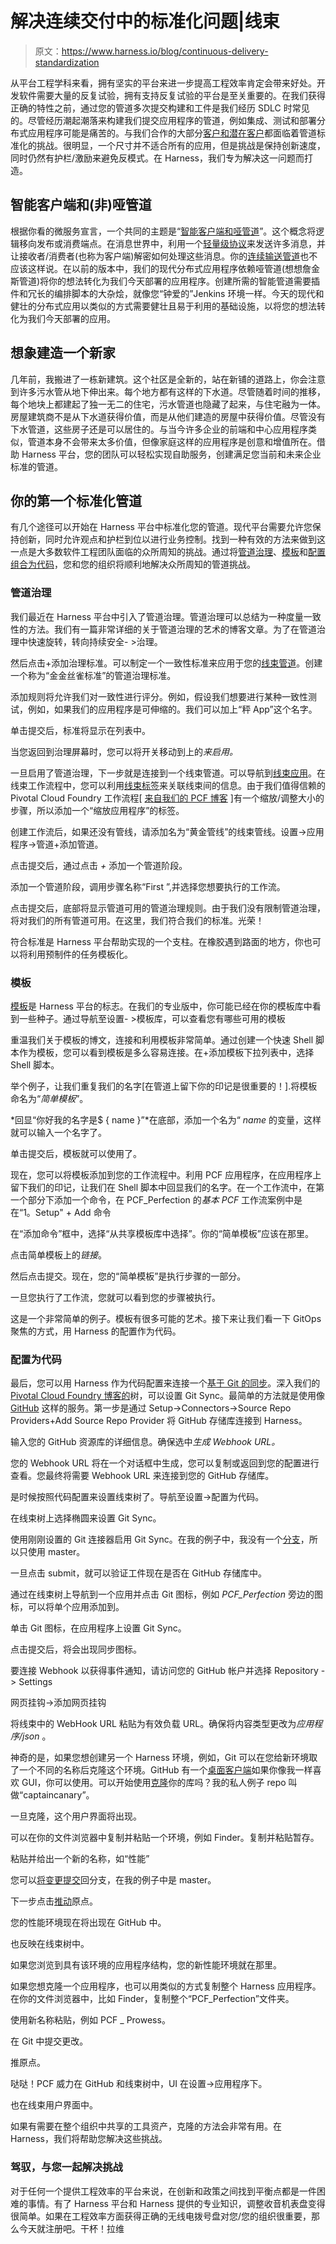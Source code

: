 # 解决连续交付中的标准化问题|线束

> 原文：<https://www.harness.io/blog/continuous-delivery-standardization>

从平台工程学科来看，拥有坚实的平台来进一步提高工程效率肯定会带来好处。开发软件需要大量的反复试验，拥有支持反复试验的平台是至关重要的。在我们获得正确的特性之前，通过您的管道多次提交构建和工件是我们经历 SDLC 时常见的。尽管经历潮起潮落来构建我们提交应用程序的管道，例如集成、测试和部署分布式应用程序可能是痛苦的。与我们合作的大部分[客户和潜在客户](https://harness.io/wp-content/uploads/2019/05/Harness_Ruckus.pdf)都面临着管道标准化的挑战。很明显，一个尺寸并不适合所有的应用，但是挑战是保持创新速度，同时仍然有护栏/激励来避免反模式。在 Harness，我们专为解决这一问题而打造。

## 智能客户端和(非)哑管道

根据你看的微服务宣言，一个共同的主题是“[智能客户端和哑管道](https://martinfowler.com/articles/microservices.html#SmartEndpointsAndDumbPipes)”。这个概念将逻辑移向发布或消费端点。在消息世界中，利用一个[轻量级协议](https://en.wikipedia.org/wiki/Streaming_Text_Oriented_Messaging_Protocol)来发送许多消息，并让接收者/消费者(也称为客户端)解密如何处理这些消息。你的[连续输送管道](https://harness.io/2019/12/continuous-delivery-cheat-sheet/)也不应该这样说。在以前的版本中，我们的现代分布式应用程序依赖哑管道(想想詹金斯管道)将你的想法转化为我们今天部署的应用程序。创建所需的智能管道需要插件和冗长的编排脚本的大杂烩，就像您“钟爱的”Jenkins 环境一样。今天的现代和健壮的分布式应用以类似的方式需要健壮且易于利用的基础设施，以将您的想法转化为我们今天部署的应用。

## 想象建造一个新家

几年前，我搬进了一栋新建筑。这个社区是全新的，站在新铺的道路上，你会注意到许多污水管从地下伸出来。每个地方都有这样的下水道。尽管随着时间的推移，每个地块上都建起了独一无二的住宅，污水管道也隐藏了起来，与住宅融为一体。房屋建筑商不是从下水道获得价值，而是从他们建造的房屋中获得价值。尽管没有下水管道，这些房子还是可以居住的。与当今许多企业的前端和中心应用程序类似，管道本身不会带来太多价值，但像家庭这样的应用程序是创意和增值所在。借助 Harness 平台，您的团队可以轻松实现自助服务，创建满足您当前和未来企业标准的管道。

## 你的第一个标准化管道

有几个途径可以开始在 Harness 平台中标准化您的管道。现代平台需要允许您保持创新，同时允许观点和护栏到位以进行业务控制。找到一种有效的方法来做到这一点是大多数软件工程团队面临的众所周知的挑战。通过将[管道治理](https://developer.harness.io/docs/first-gen/firstgen-platform/security/governance-howtos/pipeline-governance/)、[模板](https://developer.harness.io/docs/platform/templates/template/)和[配置组合为代码](https://docs.harness.io/article/htvzryeqjw-configuration-as-code)，您和您的组织将顺利地解决众所周知的管道挑战。

### 管道治理

我们最近在 Harness 平台中引入了管道治理。管道治理可以总结为一种度量一致性的方法。我们有一篇非常详细的关于管道治理的艺术的博客文章。为了在管道治理中快速旋转，转向持续安全- >治理。

然后点击+添加治理标准。可以制定一个一致性标准来应用于您的[线束管道](https://developer.harness.io/docs/platform/templates/create-pipeline-template/)。创建一个称为“金金丝雀标准”的管道治理标准。

添加规则将允许我们对一致性进行评分。例如，假设我们想要进行某种一致性测试，例如，如果我们的应用程序是可伸缩的。我们可以加上“秤 App”这个名字。

单击提交后，标准将显示在列表中。

当您返回到治理屏幕时，您可以将开关移动到上的*来启用。*

一旦启用了管道治理，下一步就是连接到一个线束管道。可以导航到[线束应用](https://docs.harness.io/article/bucothemly-application-configuration)。在线束工作流程中，您可以利用[线束标签](https://developer.harness.io/docs/platform/references/tags-reference/)来关联线束间的信息。由于我们值得信赖的 Pivotal Cloud Foundry 工作流程[ [来自我们的 PCF 博客](https://harness.io/2020/01/platform-as-a-service-series-part-3-3-paas-and-harness-better-together/) ]有一个缩放/调整大小的步骤，所以添加一个“缩放应用程序”的标签。

创建工作流后，如果还没有管线，请添加名为“黄金管线”的线束管线。设置->应用程序->管道+添加管道。

点击提交后，通过点击 *+* 添加一个管道阶段。

添加一个管道阶段，调用步骤名称“First ”,并选择您想要执行的工作流。

点击提交后，底部将显示管道可用的管道治理规则。由于我们没有限制管道治理，将对我们的所有管道可用。在这里，我们符合我们的标准。光荣！

符合标准是 Harness 平台帮助实现的一个支柱。在橡胶遇到路面的地方，你也可以将利用预制件的任务模板化。

### 模板

[模板](https://developer.harness.io/docs/platform/templates/template/)是 Harness 平台的标志。在我们的专业版中，你可能已经在你的模板库中看到一些种子。通过导航至设置- >模板库，可以查看您有哪些可用的模板

重温我们关于模板的博文，连接和利用模板非常简单。通过创建一个快速 Shell 脚本作为模板，您可以看到模板是多么容易连接。在+添加模板下拉列表中，选择 Shell 脚本。

举个例子，让我们重复我们的名字[在管道上留下你的印记是很重要的！].将模板命名为“*简单模板*”。

*回显“你好我的名字是$ { name }”*在底部，添加一个名为“ *name* 的变量，这样就可以输入一个名字了。

单击提交后，模板就可以使用了。

现在，您可以将模板添加到您的工作流程中。利用 PCF 应用程序，在应用程序上留下我们的印记，让我们在 Shell 脚本中回显我们的名字。在一个工作流中，在第一个部分下添加一个命令，在 PCF_Perfection 的*基本 PCF* 工作流案例中是在“1。Setup" + Add 命令

在“添加命令”框中，选择“从共享模板库中选择”。你的“简单模板”应该在那里。

点击简单模板上的*链接*。

然后点击提交。现在，您的“简单模板”是执行步骤的一部分。

一旦您执行了工作流，您就可以看到您的步骤被执行。

这是一个非常简单的例子。模板有很多可能的艺术。接下来让我们看一下 GitOps 聚焦的方式，用 Harness 的配置作为代码。

### 配置为代码

最后，您可以用 Harness 作为代码配置来连接一个[基于 Git 的同步](https://docs.harness.io/article/htvzryeqjw-configuration-as-code)。深入我们的 [Pivotal Cloud Foundry 博客的](https://harness.io/2020/01/platform-as-a-service-series-part-3-3-paas-and-harness-better-together/)树，可以设置 Git Sync。最简单的方法就是使用像 [GitHub](https://github.com/) 这样的服务。第一步是通过 Setup->Connectors->Source Repo Providers+Add Source Repo Provider 将 GitHub 存储库连接到 Harness。

输入您的 GitHub 资源库的详细信息。确保选中*生成 Webhook URL。*

您的 Webhook URL 将在一个对话框中生成，您可以复制或返回到您的配置进行查看。您最终将需要 Webhook URL 来连接到您的 GitHub 存储库。

是时候按照代码配置来设置线束树了。导航至设置->配置为代码。

在线束树上选择椭圆来设置 Git Sync。

使用刚刚设置的 Git 连接器启用 Git Sync。在我的例子中，我没有一个[分支](https://git-scm.com/docs/git-branch)，所以只使用 master。

一旦点击 submit，就可以验证工件现在是否在 GitHub 存储库中。

通过在线束树上导航到一个应用并点击 Git 图标，例如 *PCF_Perfection* 旁边的图标，可以将单个应用添加到。

单击 Git 图标，在应用程序上设置 Git Sync。

点击提交后，将会出现同步图标。

要连接 Webhook 以获得事件通知，请访问您的 GitHub 帐户并选择 Repository -> Settings

网页挂钩->添加网页挂钩

将线束中的 WebHook URL 粘贴为有效负载 URL。确保将内容类型更改为*应用程序/json* 。

神奇的是，如果您想创建另一个 Harness 环境，例如，Git 可以在您给新环境取了一个不同的名称后克隆这个环境。GitHub 有一个[桌面客户端](https://desktop.github.com/)如果你像我一样喜欢 GUI，你可以使用。可以开始使用[克隆](https://git-scm.com/docs/git-clone)你的库吗？我的私人例子 repo 叫做“captaincanary”。

一旦克隆，这个用户界面将出现。

可以在你的文件浏览器中复制并粘贴一个环境，例如 Finder。复制并粘贴暂存。

粘贴并给出一个新的名称，如“性能”

您可以[将变更提交](https://git-scm.com/docs/git-commit)回分支，在我的例子中是 master。

下一步点击[推动](https://git-scm.com/docs/git-push)原点。

您的性能环境现在将出现在 GitHub 中。

也反映在线束树中。

如果您浏览到具有该环境的应用程序结构，您的新性能环境就在那里。

如果您想克隆一个应用程序，也可以用类似的方式复制整个 Harness 应用程序。在你的文件浏览器中，比如 Finder，复制整个“PCF_Perfection”文件夹。

使用新名称粘贴，例如 PCF _ Prowess。

在 Git 中提交更改。

推原点。

哒哒！PCF 威力在 GitHub 和线束树中，UI 在设置->应用程序下。

也在线束用户界面中。

如果有需要在整个组织中共享的工具资产，克隆的方法会非常有用。在 Harness，我们将帮助您解决这些挑战。

### 驾驭，与您一起解决挑战

对于任何一个提供工程效率的平台来说，在创新和政策之间找到平衡点都是一件困难的事情。有了 Harness 平台和 Harness 提供的专业知识，调整收音机表盘变得很简单。如果在工程效率方面获得正确的无线电拨号盘对您/您的组织很重要，那么今天就注册吧。干杯！拉维